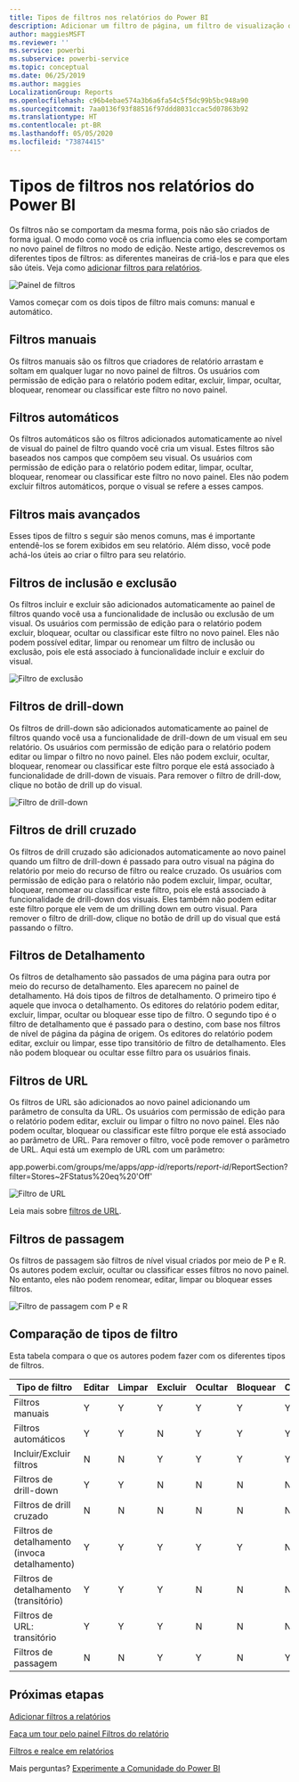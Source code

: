 ```yaml
---
title: Tipos de filtros nos relatórios do Power BI
description: Adicionar um filtro de página, um filtro de visualização ou um filtro de relatório a um relatório no Power BI
author: maggiesMSFT
ms.reviewer: ''
ms.service: powerbi
ms.subservice: powerbi-service
ms.topic: conceptual
ms.date: 06/25/2019
ms.author: maggies
LocalizationGroup: Reports
ms.openlocfilehash: c96b4ebae574a3b6a6fa54c5f5dc99b5bc948a90
ms.sourcegitcommit: 7aa0136f93f88516f97ddd8031ccac5d07863b92
ms.translationtype: HT
ms.contentlocale: pt-BR
ms.lasthandoff: 05/05/2020
ms.locfileid: "73874415"
---
```

# <a name="types-of-filters-in-power-bi-reports"></a>Tipos de filtros nos relatórios do Power BI

Os filtros não se comportam da mesma forma, pois não são criados de forma igual. O modo como você os cria influencia como eles se comportam no novo painel de filtros no modo de edição. Neste artigo, descrevemos os diferentes tipos de filtros: as diferentes maneiras de criá-los e para que eles são úteis. Veja como [adicionar filtros para relatórios](power-bi-report-add-filter.md). 

![Painel de filtros](media/power-bi-report-filter-types/power-bi-filter-pane.png)

Vamos começar com os dois tipos de filtro mais comuns: manual e automático.

## <a name="manual-filters"></a>Filtros manuais 

Os filtros manuais são os filtros que criadores de relatório arrastam e soltam em qualquer lugar no novo painel de filtros. Os usuários com permissão de edição para o relatório podem editar, excluir, limpar, ocultar, bloquear, renomear ou classificar este filtro no novo painel.

## <a name="automatic-filters"></a>Filtros automáticos 

Os filtros automáticos são os filtros adicionados automaticamente ao nível de visual do painel de filtro quando você cria um visual. Estes filtros são baseados nos campos que compõem seu visual. Os usuários com permissão de edição para o relatório podem editar, limpar, ocultar, bloquear, renomear ou classificar este filtro no novo painel. Eles não podem excluir filtros automáticos, porque o visual se refere a esses campos.

## <a name="more-advanced-filters"></a>Filtros mais avançados

Esses tipos de filtro s seguir são menos comuns, mas é importante entendê-los se forem exibidos em seu relatório. Além disso, você pode achá-los úteis ao criar o filtro para seu relatório.

## <a name="include-and-exclude-filters"></a>Filtros de inclusão e exclusão

Os filtros incluir e excluir são adicionados automaticamente ao painel de filtros quando você usa a funcionalidade de inclusão ou exclusão de um visual. Os usuários com permissão de edição para o relatório podem excluir, bloquear, ocultar ou classificar este filtro no novo painel. Eles não podem possível editar, limpar ou renomear um filtro de inclusão ou exclusão, pois ele está associado à funcionalidade incluir e excluir do visual.

![Filtro de exclusão](media/power-bi-report-filter-types/power-bi-filters-exclude.png)

## <a name="drill-down-filters"></a>Filtros de drill-down

Os filtros de drill-down são adicionados automaticamente ao painel de filtros quando você usa a funcionalidade de drill-down de um visual em seu relatório. Os usuários com permissão de edição para o relatório podem editar ou limpar o filtro no novo painel. Eles não podem excluir, ocultar, bloquear, renomear ou classificar este filtro porque ele está associado à funcionalidade de drill-down de visuais. Para remover o filtro de drill-dow, clique no botão de drill up do visual.

![Filtro de drill-down](media/power-bi-report-filter-types/power-bi-filters-drill-down.png)

## <a name="cross-drill-filters"></a>Filtros de drill cruzado

Os filtros de drill cruzado são adicionados automaticamente ao novo painel quando um filtro de drill-down é passado para outro visual na página do relatório por meio do recurso de filtro ou realce cruzado. Os usuários com permissão de edição para o relatório não podem excluir, limpar, ocultar, bloquear, renomear ou classificar este filtro, pois ele está associado à funcionalidade de drill-down dos visuais. Eles também não podem editar este filtro porque ele vem de um drilling down em outro visual. Para remover o filtro de drill-dow, clique no botão de drill up do visual que está passando o filtro.

## <a name="drillthrough-filters"></a>Filtros de Detalhamento

Os filtros de detalhamento são passados de uma página para outra por meio do recurso de detalhamento. Eles aparecem no painel de detalhamento. Há dois tipos de filtros de detalhamento. O primeiro tipo é aquele que invoca o detalhamento. Os editores do relatório podem editar, excluir, limpar, ocultar ou bloquear esse tipo de filtro. O segundo tipo é o filtro de detalhamento que é passado para o destino, com base nos filtros de nível de página da página de origem. Os editores do relatório podem editar, excluir ou limpar, esse tipo transitório de filtro de detalhamento. Eles não podem bloquear ou ocultar esse filtro para os usuários finais.

## <a name="url-filters"></a>Filtros de URL

Os filtros de URL são adicionados ao novo painel adicionando um parâmetro de consulta da URL. Os usuários com permissão de edição para o relatório podem editar, excluir ou limpar o filtro no novo painel. Eles não podem ocultar, bloquear ou classificar este filtro porque ele está associado ao parâmetro de URL. Para remover o filtro, você pode remover o parâmetro de URL. Aqui está um exemplo de URL com um parâmetro:

app.powerbi.com/groups/me/apps/*app-id*/reports/*report-id*/ReportSection?filter=Stores~2FStatus%20eq%20'Off'

![Filtro de URL](media/power-bi-report-filter-types/power-bi-filter-url.png)

Leia mais sobre [filtros de URL](service-url-filters.md).

## <a name="pass-through-filters"></a>Filtros de passagem

Os filtros de passagem são filtros de nível visual criados por meio de P e R. Os autores podem excluir, ocultar ou classificar esses filtros no novo painel. No entanto, eles não podem renomear, editar, limpar ou bloquear esses filtros.

![Filtro de passagem com P e R](media/power-bi-report-filter-types/power-bi-filters-qna.png)

## <a name="comparing-filter-types"></a>Comparação de tipos de filtro

Esta tabela compara o que os autores podem fazer com os diferentes tipos de filtros.

| Tipo de filtro | Editar | Limpar | Excluir | Ocultar | Bloquear | Classificação | Renomear |
|----|----|----|----|----|----|----|----|
| Filtros manuais | Y | Y | Y | Y | Y | Y | Y |
| Filtros automáticos | Y | Y | N | Y | Y | Y | Y |
| Incluir/Excluir filtros | N | N | Y | Y | Y | Y | N |
| Filtros de drill-down | Y | Y | N | N | N | N | N |
| Filtros de drill cruzado | N | N | N | N | N | N | N |
| Filtros de detalhamento (invoca detalhamento) | Y | Y | Y | Y | Y | N | N |
| Filtros de detalhamento (transitório) | Y | Y | Y | N | N | N | N |
| Filtros de URL: transitório | Y | Y | Y | N | N | N | N |
| Filtros de passagem | N | N | Y | Y | N | Y | N |



## <a name="next-steps"></a>Próximas etapas

[Adicionar filtros a relatórios](power-bi-report-add-filter.md)

[Faça um tour pelo painel Filtros do relatório](consumer/end-user-report-filter.md)

[Filtros e realce em relatórios](power-bi-reports-filters-and-highlighting.md)

Mais perguntas? [Experimente a Comunidade do Power BI](https://community.powerbi.com/)

